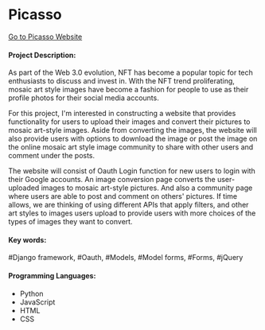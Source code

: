 # Picasso 

[Go to Picasso Website](http://picassofamily.com/)

#### Project Description: 
As part of the Web 3.0 evolution, NFT has become a popular topic for tech enthusiasts to discuss and invest in. With the NFT trend proliferating, mosaic art style images have become a fashion for people to use as their profile photos for their social media accounts. 

For this project, I'm interested in constructing a website that provides functionality for users to upload their images and convert their pictures to mosaic art-style images. Aside from converting the images, the website will also provide users with options to download the image or post the image on the online mosaic art style image community to share with other users and comment under the posts.

The website will consist of Oauth Login function for new users to login with their Google accounts. An image conversion page converts the user-uploaded images to mosaic art-style pictures. And also a community page where users are able to post and comment on others' pictures. If time allows, we are thinking of using different APIs that apply filters, and other art styles to images users upload to provide users with more choices of the types of images they want to convert.

#### Key words:
#Django framework, #Oauth, #Models, #Model forms, #Forms, #jQuery

#### Programming Languages:
- Python
- JavaScript 
- HTML
- CSS



